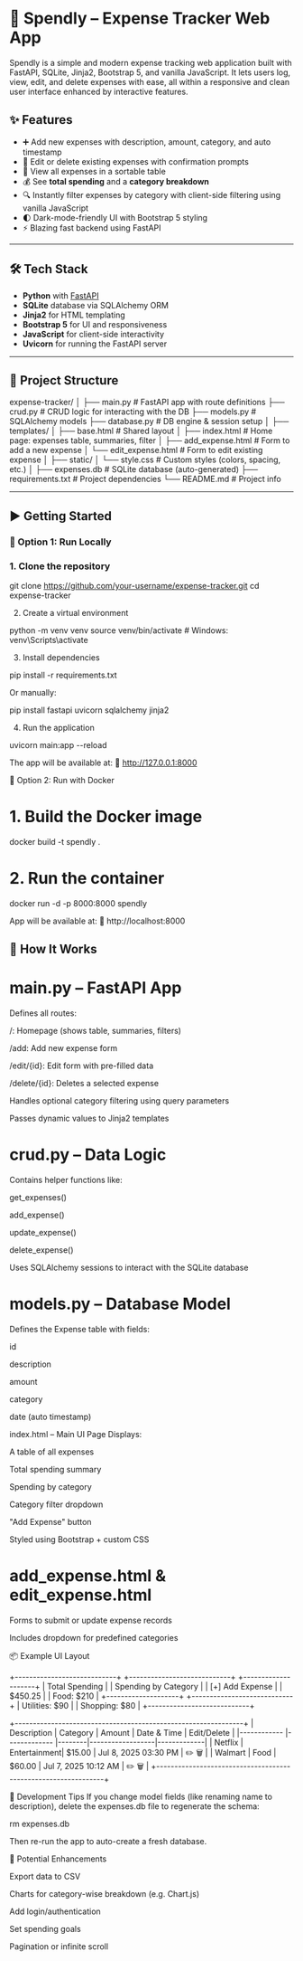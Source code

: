 # 💸 Spendly – Expense Tracker Web App

Spendly is a simple and modern expense tracking web application built with FastAPI, SQLite, Jinja2, Bootstrap 5, and vanilla JavaScript. It lets users log, view, edit, and delete expenses with ease, all within a responsive and clean user interface enhanced by interactive features.

## ✨ Features

- ➕ Add new expenses with description, amount, category, and auto timestamp
- 🔁 Edit or delete existing expenses with confirmation prompts
- 📅 View all expenses in a sortable table
- 💰 See **total spending** and a **category breakdown**
- 🔍 Instantly filter expenses by category with client-side filtering using vanilla JavaScript
- 🌓 Dark-mode-friendly UI with Bootstrap 5 styling
- ⚡ Blazing fast backend using FastAPI

---

## 🛠️ Tech Stack

- **Python** with [FastAPI](https://fastapi.tiangolo.com/)
- **SQLite** database via SQLAlchemy ORM
- **Jinja2** for HTML templating
- **Bootstrap 5** for UI and responsiveness
- **JavaScript** for client-side interactivity
- **Uvicorn** for running the FastAPI server

---


## 📁 Project Structure

expense-tracker/
│
├── main.py                # FastAPI app with route definitions
├── crud.py                # CRUD logic for interacting with the DB
├── models.py              # SQLAlchemy models
├── database.py            # DB engine & session setup
│
├── templates/
│   ├── base.html          # Shared layout 
│   ├── index.html         # Home page: expenses table, summaries, filter
│   ├── add_expense.html   # Form to add a new expense
│   └── edit_expense.html  # Form to edit existing expense
│
├── static/
│   └── style.css          # Custom styles (colors, spacing, etc.)
│
├── expenses.db            # SQLite database (auto-generated)
├── requirements.txt       # Project dependencies
└── README.md              # Project info


---

## ▶️ Getting Started

### 🔧 Option 1: Run Locally

### 1. Clone the repository

git clone https://github.com/your-username/expense-tracker.git
cd expense-tracker

2. Create a virtual environment

python -m venv venv
source venv/bin/activate      # Windows: venv\Scripts\activate

3. Install dependencies

pip install -r requirements.txt

Or manually:

pip install fastapi uvicorn sqlalchemy jinja2


4. Run the application

uvicorn main:app --reload


The app will be available at:
📍 http://127.0.0.1:8000


🐳 Option 2: Run with Docker

# 1. Build the Docker image
docker build -t spendly .

# 2. Run the container
docker run -d -p 8000:8000 spendly

App will be available at:
📍 http://localhost:8000


## 🧠 How It Works

# main.py – FastAPI App
  Defines all routes:

  /: Homepage (shows table, summaries, filters)

  /add: Add new expense form

  /edit/{id}: Edit form with pre-filled data

  /delete/{id}: Deletes a selected expense

  Handles optional category filtering using query parameters

  Passes dynamic values to Jinja2 templates

# crud.py – Data Logic
  Contains helper functions like:

  get_expenses()

  add_expense()

  update_expense()

  delete_expense()

  Uses SQLAlchemy sessions to interact with the SQLite database

# models.py – Database Model
  Defines the Expense table with fields:

  id

  description

  amount

  category

  date (auto timestamp)

  index.html – Main UI Page
  Displays:

  A table of all expenses

  Total spending summary

  Spending by category

  Category filter dropdown

  "Add Expense" button

  Styled using Bootstrap + custom CSS

# add_expense.html & edit_expense.html
  Forms to submit or update expense records

  Includes dropdown for predefined categories

📦 Example UI Layout

+----------------------------+      +----------------------------+      +--------------------+
|     Total Spending         |      |  Spending by Category      |      |   [+] Add Expense   |
|        $450.25             |      |  Food: $210                |      +--------------------+
+----------------------------+      |  Utilities: $90            |
                                    |  Shopping: $80             |
                                    +----------------------------+

+---------------------------------------------------------------+
| Description | Category     | Amount | Date & Time      | Edit/Delete |
|------------ |------------- |--------|------------------|-------------|
| Netflix     | Entertainment| $15.00 | Jul 8, 2025 03:30 PM | ✏️ 🗑️     |
| Walmart     | Food         | $60.00 | Jul 7, 2025 10:12 AM | ✏️ 🗑️     |
+---------------------------------------------------------------+

🧪 Development Tips
If you change model fields (like renaming name to description), delete the expenses.db file to regenerate the schema:

  rm expenses.db

  Then re-run the app to auto-create a fresh database.

🚧 Potential Enhancements

 Export data to CSV

 Charts for category-wise breakdown (e.g. Chart.js)

 Add login/authentication

 Set spending goals

 Pagination or infinite scroll
